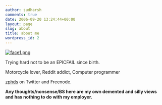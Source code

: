 ```yaml
---
author: sudharsh
comments: true
date: 2006-09-20 13:24:44+00:00
layout: page
slug: about
title: about me
wordpress_id: 2
---
```


[![face1.png](http://sudharsh.files.wordpress.com/2008/02/face1.png)](http://sudharsh.files.wordpress.com/2008/02/face1.png)




Trying hard not to be an EPICFAIL since birth.




Motorcycle lover, Reddit addict, Computer programmer




[zphds](http://twitter.com/zphds) on Twitter and Freenode.


**Any thoughts/nonsense/BS here are my own demented and silly views and has nothing to do with my employer.**
